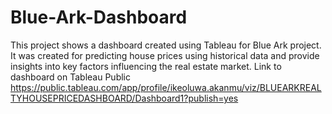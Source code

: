 # Blue-Ark-Dashboard
This project shows a dashboard created using Tableau for Blue Ark project. It was created for predicting house prices using historical data and provide insights into key factors influencing the real estate market.
Link to dashboard on Tableau Public
https://public.tableau.com/app/profile/ikeoluwa.akanmu/viz/BLUEARKREALTYHOUSEPRICEDASHBOARD/Dashboard1?publish=yes
